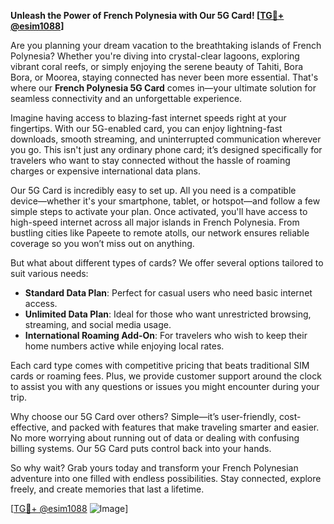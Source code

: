 **Unleash the Power of French Polynesia with Our 5G Card! [[TG💪+ @esim1088](https://t.me/s/esim1088)]**

Are you planning your dream vacation to the breathtaking islands of French Polynesia? Whether you're diving into crystal-clear lagoons, exploring vibrant coral reefs, or simply enjoying the serene beauty of Tahiti, Bora Bora, or Moorea, staying connected has never been more essential. That's where our **French Polynesia 5G Card** comes in—your ultimate solution for seamless connectivity and an unforgettable experience.

Imagine having access to blazing-fast internet speeds right at your fingertips. With our 5G-enabled card, you can enjoy lightning-fast downloads, smooth streaming, and uninterrupted communication wherever you go. This isn't just any ordinary phone card; it’s designed specifically for travelers who want to stay connected without the hassle of roaming charges or expensive international data plans. 

Our 5G Card is incredibly easy to set up. All you need is a compatible device—whether it's your smartphone, tablet, or hotspot—and follow a few simple steps to activate your plan. Once activated, you'll have access to high-speed internet across all major islands in French Polynesia. From bustling cities like Papeete to remote atolls, our network ensures reliable coverage so you won’t miss out on anything.

But what about different types of cards? We offer several options tailored to suit various needs:  

- **Standard Data Plan**: Perfect for casual users who need basic internet access.
- **Unlimited Data Plan**: Ideal for those who want unrestricted browsing, streaming, and social media usage.
- **International Roaming Add-On**: For travelers who wish to keep their home numbers active while enjoying local rates.

Each card type comes with competitive pricing that beats traditional SIM cards or roaming fees. Plus, we provide customer support around the clock to assist you with any questions or issues you might encounter during your trip.

Why choose our 5G Card over others? Simple—it’s user-friendly, cost-effective, and packed with features that make traveling smarter and easier. No more worrying about running out of data or dealing with confusing billing systems. Our 5G Card puts control back into your hands.

So why wait? Grab yours today and transform your French Polynesian adventure into one filled with endless possibilities. Stay connected, explore freely, and create memories that last a lifetime. 

[[TG💪+ @esim1088](https://t.me/s/esim1088) ![Image](https://i.postimg.cc/Y0z9fWf4/image.png)]